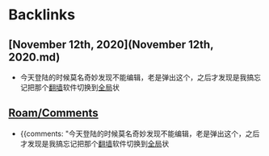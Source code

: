 
# Backlinks
## [November 12th, 2020](November 12th, 2020.md)
- 今天登陆的时候莫名奇妙发现不能编辑，老是弹出这个，之后才发现是我搞忘记把那个[翻墙](翻墙.md)软件切换到[全局](全局.md)状

## [Roam/Comments](Roam/Comments.md)
- {{comments: "今天登陆的时候莫名奇妙发现不能编辑，老是弹出这个，之后才发现是我搞忘记把那个[翻墙](翻墙.md)软件切换到[全局](全局.md)状

